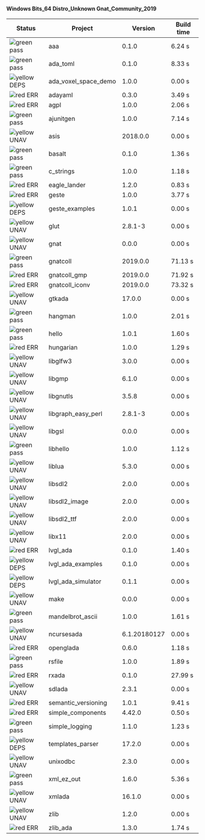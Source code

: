 #### Windows Bits_64 Distro_Unknown Gnat_Community_2019

| Status | Project | Version | Build time |
| --- | --- | --- | --- |
|![green](https://placehold.it/8/00aa00/000000?text=+) pass | aaa | 0.1.0 |  6.24 s |
|![green](https://placehold.it/8/00aa00/000000?text=+) pass | ada_toml | 0.1.0 |  8.33 s |
|![yellow](https://placehold.it/8/ffbb00/000000?text=+) DEPS | ada_voxel_space_demo | 1.0.0 |  0.00 s |
|![red](https://placehold.it/8/ff0000/000000?text=+) ERR  | adayaml | 0.3.0 |  3.49 s |
|![red](https://placehold.it/8/ff0000/000000?text=+) ERR  | agpl | 1.0.0 |  2.06 s |
|![green](https://placehold.it/8/00aa00/000000?text=+) pass | ajunitgen | 1.0.0 |  7.14 s |
|![yellow](https://placehold.it/8/ffbb00/000000?text=+) UNAV | asis | 2018.0.0 |  0.00 s |
|![green](https://placehold.it/8/00aa00/000000?text=+) pass | basalt | 0.1.0 |  1.36 s |
|![green](https://placehold.it/8/00aa00/000000?text=+) pass | c_strings | 1.0.0 |  1.18 s |
|![red](https://placehold.it/8/ff0000/000000?text=+) ERR  | eagle_lander | 1.2.0 |  0.83 s |
|![red](https://placehold.it/8/ff0000/000000?text=+) ERR  | geste | 1.0.0 |  3.77 s |
|![yellow](https://placehold.it/8/ffbb00/000000?text=+) DEPS | geste_examples | 1.0.1 |  0.00 s |
|![yellow](https://placehold.it/8/ffbb00/000000?text=+) UNAV | glut | 2.8.1-3 |  0.00 s |
|![yellow](https://placehold.it/8/ffbb00/000000?text=+) UNAV | gnat | 0.0.0 |  0.00 s |
|![green](https://placehold.it/8/00aa00/000000?text=+) pass | gnatcoll | 2019.0.0 |  71.13 s |
|![red](https://placehold.it/8/ff0000/000000?text=+) ERR  | gnatcoll_gmp | 2019.0.0 |  71.92 s |
|![red](https://placehold.it/8/ff0000/000000?text=+) ERR  | gnatcoll_iconv | 2019.0.0 |  73.32 s |
|![yellow](https://placehold.it/8/ffbb00/000000?text=+) UNAV | gtkada | 17.0.0 |  0.00 s |
|![green](https://placehold.it/8/00aa00/000000?text=+) pass | hangman | 1.0.0 |  2.01 s |
|![green](https://placehold.it/8/00aa00/000000?text=+) pass | hello | 1.0.1 |  1.60 s |
|![red](https://placehold.it/8/ff0000/000000?text=+) ERR  | hungarian | 1.0.0 |  1.29 s |
|![yellow](https://placehold.it/8/ffbb00/000000?text=+) UNAV | libglfw3 | 3.0.0 |  0.00 s |
|![yellow](https://placehold.it/8/ffbb00/000000?text=+) UNAV | libgmp | 6.1.0 |  0.00 s |
|![yellow](https://placehold.it/8/ffbb00/000000?text=+) UNAV | libgnutls | 3.5.8 |  0.00 s |
|![yellow](https://placehold.it/8/ffbb00/000000?text=+) UNAV | libgraph_easy_perl | 2.8.1-3 |  0.00 s |
|![yellow](https://placehold.it/8/ffbb00/000000?text=+) UNAV | libgsl | 0.0.0 |  0.00 s |
|![green](https://placehold.it/8/00aa00/000000?text=+) pass | libhello | 1.0.0 |  1.12 s |
|![yellow](https://placehold.it/8/ffbb00/000000?text=+) UNAV | liblua | 5.3.0 |  0.00 s |
|![yellow](https://placehold.it/8/ffbb00/000000?text=+) UNAV | libsdl2 | 2.0.0 |  0.00 s |
|![yellow](https://placehold.it/8/ffbb00/000000?text=+) UNAV | libsdl2_image | 2.0.0 |  0.00 s |
|![yellow](https://placehold.it/8/ffbb00/000000?text=+) UNAV | libsdl2_ttf | 2.0.0 |  0.00 s |
|![yellow](https://placehold.it/8/ffbb00/000000?text=+) UNAV | libx11 | 2.0.0 |  0.00 s |
|![red](https://placehold.it/8/ff0000/000000?text=+) ERR  | lvgl_ada | 0.1.0 |  1.40 s |
|![yellow](https://placehold.it/8/ffbb00/000000?text=+) DEPS | lvgl_ada_examples | 0.1.0 |  0.00 s |
|![yellow](https://placehold.it/8/ffbb00/000000?text=+) DEPS | lvgl_ada_simulator | 0.1.1 |  0.00 s |
|![yellow](https://placehold.it/8/ffbb00/000000?text=+) UNAV | make | 0.0.0 |  0.00 s |
|![green](https://placehold.it/8/00aa00/000000?text=+) pass | mandelbrot_ascii | 1.0.0 |  1.61 s |
|![yellow](https://placehold.it/8/ffbb00/000000?text=+) UNAV | ncursesada | 6.1.20180127 |  0.00 s |
|![red](https://placehold.it/8/ff0000/000000?text=+) ERR  | openglada | 0.6.0 |  1.18 s |
|![green](https://placehold.it/8/00aa00/000000?text=+) pass | rsfile | 1.0.0 |  1.89 s |
|![red](https://placehold.it/8/ff0000/000000?text=+) ERR  | rxada | 0.1.0 |  27.99 s |
|![yellow](https://placehold.it/8/ffbb00/000000?text=+) UNAV | sdlada | 2.3.1 |  0.00 s |
|![red](https://placehold.it/8/ff0000/000000?text=+) ERR  | semantic_versioning | 1.0.1 |  9.41 s |
|![red](https://placehold.it/8/ff0000/000000?text=+) ERR  | simple_components | 4.42.0 |  0.50 s |
|![green](https://placehold.it/8/00aa00/000000?text=+) pass | simple_logging | 1.1.0 |  1.23 s |
|![yellow](https://placehold.it/8/ffbb00/000000?text=+) DEPS | templates_parser | 17.2.0 |  0.00 s |
|![yellow](https://placehold.it/8/ffbb00/000000?text=+) UNAV | unixodbc | 2.3.0 |  0.00 s |
|![green](https://placehold.it/8/00aa00/000000?text=+) pass | xml_ez_out | 1.6.0 |  5.36 s |
|![yellow](https://placehold.it/8/ffbb00/000000?text=+) UNAV | xmlada | 16.1.0 |  0.00 s |
|![yellow](https://placehold.it/8/ffbb00/000000?text=+) UNAV | zlib | 1.2.0 |  0.00 s |
|![red](https://placehold.it/8/ff0000/000000?text=+) ERR  | zlib_ada | 1.3.0 |  1.74 s |
